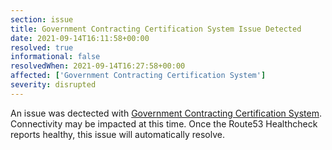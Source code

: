 ```yaml
---
section: issue
title: Government Contracting Certification System Issue Detected
date: 2021-09-14T16:11:58+00:00
resolved: true
informational: false
resolvedWhen: 2021-09-14T16:27:58+00:00
affected: ['Government Contracting Certification System']
severity: disrupted
---
```

An issue was dectected with [Government Contracting Certification System](https://certify.sba.gov).  Connectivity may be impacted at this time.  Once the Route53 Healthcheck reports healthy, this issue will automatically resolve.
